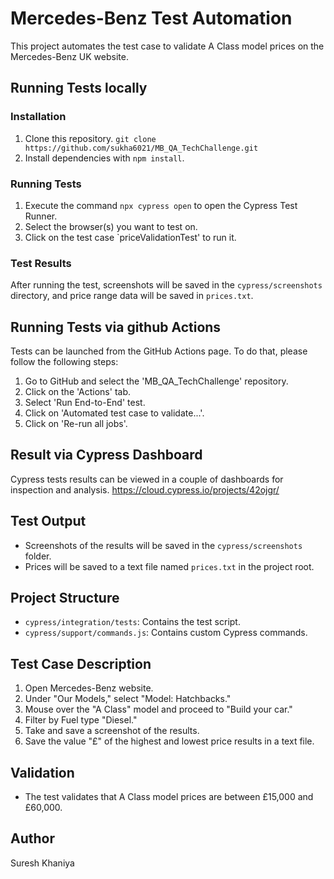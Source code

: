 # Mercedes-Benz Test Automation

This project automates the test case to validate A Class model prices on the Mercedes-Benz UK website.

## Running Tests locally
 
### Installation

1. Clone this repository.
    `git clone https://github.com/sukha6021/MB_QA_TechChallenge.git` 
2. Install dependencies with `npm install`.

### Running Tests

1. Execute the command `npx cypress open` to open the Cypress Test Runner.
2. Select the browser(s) you want to test on.
3. Click on the test case `priceValidationTest' to run it.

### Test Results

After running the test, screenshots will be saved in the `cypress/screenshots` directory, and price range data will be saved in `prices.txt`.

## Running Tests via github Actions
Tests can be launched from the GitHub Actions page. To do that, please follow the following steps:
1. Go to GitHub and select the 'MB_QA_TechChallenge' repository.
2. Click on the 'Actions' tab.
3. Select 'Run End-to-End' test.
4. Click on 'Automated test case to validate...'.
5. Click on 'Re-run all jobs'.


## Result via Cypress Dashboard
Cypress tests results can be viewed in a couple of dashboards for inspection and analysis.
https://cloud.cypress.io/projects/42ojgr/


## Test Output

- Screenshots of the results will be saved in the `cypress/screenshots` folder.
- Prices will be saved to a text file named `prices.txt` in the project root.

## Project Structure

- `cypress/integration/tests`: Contains the test script.
- `cypress/support/commands.js`: Contains custom Cypress commands.

## Test Case Description

1. Open Mercedes-Benz website.
2. Under "Our Models," select "Model: Hatchbacks."
3. Mouse over the "A Class" model and proceed to "Build your car."
4. Filter by Fuel type "Diesel."
5. Take and save a screenshot of the results.
6. Save the value "£" of the highest and lowest price results in a text file.

## Validation

- The test validates that A Class model prices are between £15,000 and £60,000.

## Author
Suresh Khaniya

